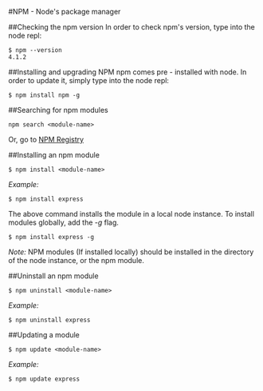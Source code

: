 #NPM - Node's package manager

##Checking the npm version
In order to check npm's version, type into the node repl:
```
$ npm --version
4.1.2
```

##Installing and upgrading NPM
npm comes pre - installed with node.
In order to update it, simply type into the node repl:
```
$ npm install npm -g
```

##Searching for npm modules
```
npm search <module-name>
```
Or, go to [NPM Registry](https://npmjs.com)

##Installing an npm module
```
$ npm install <module-name>
```
_Example:_
```
$ npm install express
```
The above command installs the module in a local node instance.
To install modules globally, add the _-g_ flag.
```
$ npm install express -g
```
_Note:_ NPM modules (If installed locally) should be installed in the directory of the node instance, or the npm module.

##Uninstall an npm module
```
$ npm uninstall <module-name>
```
_Example:_
```
$ npm uninstall express
```

##Updating a module
```
$ npm update <module-name>
```
_Example:_
```
$ npm update express
```
